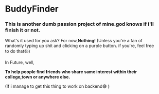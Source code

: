 # BuddyFinder
### This is another dumb passion project of mine.god knows if i'll finish it or not.

What's it used for you ask?
For now,**Nothing**!
(Unless you're a fan of randomly typing up shit and clicking on a purple button. if you're, feel free to do that👍)

In Future, well,

**To help people find friends who share same interest within their college,town or anywhere else.**

(If i manage to get this thing to work on backend😅 )
